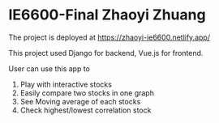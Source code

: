 # IE6600-Final Zhaoyi Zhuang

The project is deployed at https://zhaoyi-ie6600.netlify.app/

This project used Django for backend, Vue.js for frontend.

User can use this app to

1. Play with interactive stocks
2. Easily compare two stocks in one graph
3. See Moving average of each stocks
4. Check highest/lowest correlation stock
